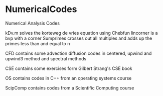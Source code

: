 # NumericalCodes
Numerical Analysis Codes

kDv.m solves the korteweg de vries equation using Chebfun
lincorner is a bvp with a corner
Sumprimes crosses out all multiples and adds up the primes less than and equal to n


CFD contains some advection diffusion codes in centered, upwind and upwind3 method and spectral methods

CSE contains some exercises form Gilbert Strang's CSE book

OS contains codes in C++ from an operating systems course

ScipComp contains codes from a Scientific Computing course
